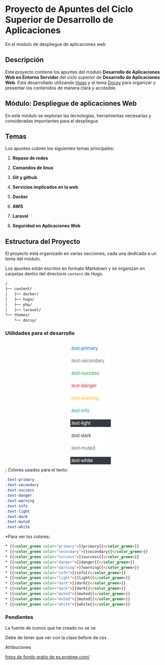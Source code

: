 ###
# Proyecto de Apuntes del Ciclo Superior de Desarrollo de Aplicaciones 
En el módulo de despliegue de aplicaciones web

## Descripción

Este proyecto contiene los apuntes del módulo **Desarrollo de Aplicaciones Web en Entorno Servidor** del ciclo superior de **Desarrollo de Aplicaciones Web**. Está desarrollado utilizando [Hugo](https://gohugo.io/) y el tema [Docsy](https://www.docsy.dev/) para organizar y presentar los contenidos de manera clara y accesible.

## Módulo: Despliegue de aplicaciones Web
En este módulo se exploran las  tecnologías, herramientas necesarias y consideradas importantes para el despliegue


## Temas

Los apuntes cubren los siguientes temas principales:

1. **Repaso de redes**  
   
2. **Comandos de linux**  
   
3. **Git y github**  

4. **Servicios implicados en la web**  
 
5. **Docker**
 
6. **AWS**  

5. **Laravel**  

6. **Seguridad en Aplicaciones Web**  


## Estructura del Proyecto

El proyecto está organizado en varias secciones, cada una dedicada a un tema del módulo.

Los apuntes están escritos en formato Markdown y se organizan en carpetas dentro del directorio `content` de Hugo.

```bash
/
├── content/
│   ├── docker/
│   ├── hugo/
│   ├── php/
│   ├── laravel/
└── themes/
    └── docsy/

```

### Utilidades para el desarrollo

; Colores usados para el texto:
![img.png](img.png)
````css
.text-primary
.text-secondary
.text-success
.text-danger
.text-warning
.text-info
.text-light
.text-dark
.text-muted
.text-white
````
*Para ver los colores:
````html
* {{<color_green color="primary">}}primary{{</color_green>}}
* {{<color_green color="secondary">}}secondary{{</color_green>}}
* {{<color_green color="success">}}success{{</color_green>}}
* {{<color_green color="danger">}}danger{{</color_green>}}
* {{<color_green color="warning">}}warning{{</color_green>}}
* {{<color_green color="info">}}info{{</color_green>}}
* {{<color_green color="light">}}light{{</color_green>}}
* {{<color_green color="dark">}}dark{{</color_green>}}
* {{<color_green color="dark">}}dark{{</color_green>}}
* {{<color_green color="muted">}}muted{{</color_green>}}
* {{<color_green color="muted">}}muted{{</color_green>}}
* {{<color_green color="white">}}white{{</color_green>}}

````

### Pendientes

La fuente de iconos que he creado no se ve    

Debe de tener que ver con la clase before de css . 


Atribuciones

<a href='https://es.pngtree.com/freebackground/3d-rendered-workspace-featuring-graphic-design-software-for-a-minimalist-and-sleek-look_8476097.html'>fotos de fondo gratis de es.pngtree.com/</a>